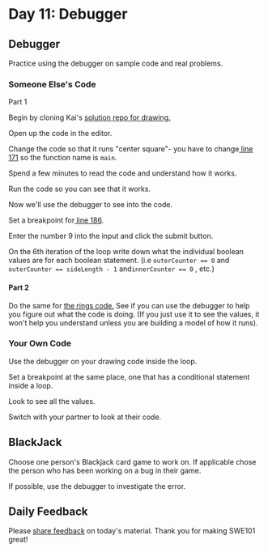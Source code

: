 # Day 11: Debugger

## Debugger

Practice using the debugger on sample code and real problems.

### Someone Else's Code

Part 1

Begin by cloning Kai's [solution repo for drawing.](https://github.com/kai-rocket/swe101-drawing)

Open up the code in the editor.

Change the code so that it runs "center square"- you have to change[ line 171](https://github.com/kai-rocket/swe101-drawing/blob/master/script.js#L171) so the function name is `main`.

Spend a few minutes to read the code and understand how it works.

Run the code so you can see that it works.

Now we'll use the debugger to see into the code.

Set a breakpoint for[ line 186](https://github.com/kai-rocket/swe101-drawing/blob/master/script.js#L186). 

Enter the number 9 into the input and click the submit button.

On the 6th iteration of the loop write down what the individual boolean values are for each boolean statement. \(i.e `outerCounter == 0` and `outerCounter == sideLength - 1` and`innerCounter == 0`  , etc.\) 

#### Part 2

Do the same for [the rings code.](https://github.com/kai-rocket/swe101-drawing/blob/master/script.js#L209) See if you can use the debugger to help you figure out what the code is doing. \(If you just use it to see the values, it won't help you understand unless you are building a model of how it runs\). 

### Your Own Code

Use the debugger on your drawing code inside the loop.

Set a breakpoint at the same place, one that has a conditional statement inside a loop.

Look to see all the values.

Switch with your partner to look at their code.

## BlackJack

Choose one person's Blackjack card game to work on. If applicable chose the person who has been working on a bug in their game.

If possible, use the debugger to investigate the error.

## Daily Feedback

Please [share feedback](https://forms.gle/gWW8MbbRhaYdKiR38) on today's material. Thank you for making SWE101 great!

